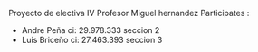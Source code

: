 Proyecto de electiva IV Profesor Miguel hernandez
Participates :
- Andre Peña ci: 29.978.333 seccion 2
- Luis Briceño ci: 27.463.393 seccion 3 
